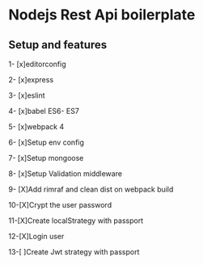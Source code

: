 # Nodejs Rest Api boilerplate

## Setup and features

1- [x]editorconfig

2- [x]express

3- [x]eslint

4- [x]babel ES6- ES7

5- [x]webpack 4

6- [x]Setup env config

7- [x]Setup mongoose

8- [x]Setup Validation middleware

9- [X]Add rimraf and clean dist on webpack build

10-[X]Crypt the user password

11-[X]Create localStrategy with passport

12-[X]Login user

13-[ ]Create Jwt strategy with passport
